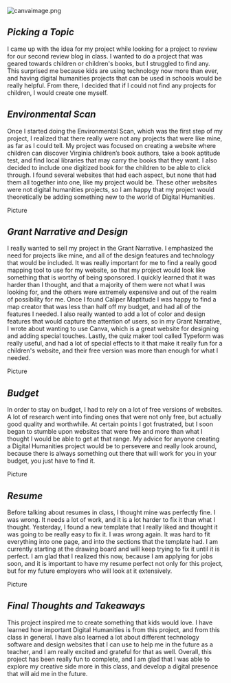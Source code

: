 ![canvaimage.png](https://mahrigrant.github.io/mahrigrant/images/Screenshot%20(canvaimage).png) 

## *Picking a Topic* ##

I came up with the idea for my project while looking for a project to review for our second review blog in class. I wanted to do a project that was geared towards children or children's books, but I struggled to find any. This surprised me because kids are using technology now more than ever, and having digital humanities projects that can be used in schools would be really helpful. From there, I decided that if I could not find any projects for children, I would create one myself.

## *Environmental Scan* ##

Once I started doing the Environmental Scan, which was the first step of my project, I realized that there really were not any projects that were like mine, as far as I could tell. My project was focused on creating a website where children can discover Virginia children’s book authors, take a book aptitude test, and find local libraries that may carry the books that they want. I also decided to include one digitized book for the children to be able to click through. I found several websites that had each aspect, but none that had them all together into one, like my project would be. These other websites were not digital humanities projects, so I am happy that my project would theoretically be adding something new to the world of Digital Humanities.  

Picture

## *Grant Narrative and Design* ## 

I really wanted to sell my project in the Grant Narrative. I emphasized the need for projects like mine, and all of the design features and technology that would be included. It was really important for me to find a really good mapping tool to use for my website, so that my project would look like something that is worthy of being sponsored. I quickly learned that  it was harder than I thought, and that a majority of them were not what I was looking for, and the others were extremely expensive and out of the realm of possibility for me. Once I found Caliper Maptitude I was happy to find a map creator that was less than half off my budget, and had all of the features I needed. I also really wanted to add a lot of color and design features that would capture the attention of users, so in my Grant Narrative, I wrote about wanting to use Canva, which is a great website for designing and adding special touches. Lastly, the quiz maker tool called Typeform was really useful, and had a lot of special effects to it that make it really fun for a children's website, and their free version was more than enough for what I needed.

Picture

## *Budget* ##

In order to stay on budget, I had to rely on a lot of free versions of websites. A lot of research went into finding ones that were not only free, but actually good quality and worthwhile. At certain points I got frustrated, but I soon began to stumble upon websites that were free and more than what I thought I would be able to get at that range. My advice for anyone creating a Digital Humanities project would be to persevere and really look around, because there is always something out there that will work for you in your budget, you just have to find it.

Picture

## *Resume* ##

Before talking about resumes in class, I thought mine was perfectly fine. I was wrong. It needs a lot of work, and it is a lot harder to fix it than what I thought. Yesterday, I found a new template that I really liked and thought it was going to be really easy to fix it. I was wrong again. It was hard to fit everything into one page, and into the sections that the template had. I am currently starting at the drawing board and will keep trying to fix it until it is perfect. I am glad that I realized this now, because I am applying for jobs soon, and it is important to have my resume perfect not only for this project, but for my future employers who will look at it extensively. 

Picture

## *Final Thoughts and Takeaways* ## 

This project inspired me to create something that kids would love. I have learned how important Digital Humanities is from this project, and from this class in general. I have also learned a lot about different technology software and design websites that I can use to help me in the future as a teacher, and I am really excited and grateful for that as well. Overall, this project has been really fun to complete, and I am glad that I was able to explore my creative side more in this class, and develop a digital presence that will aid me in the future.
